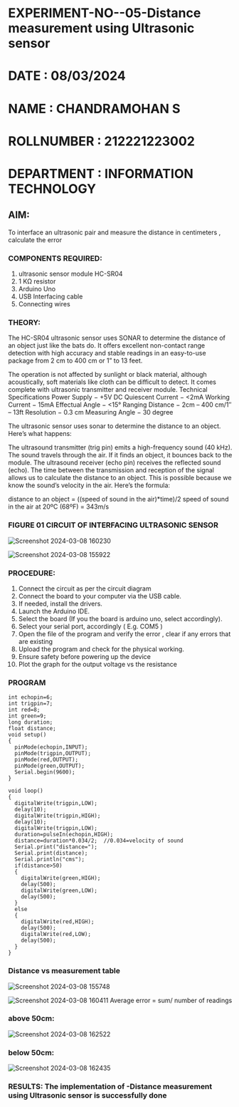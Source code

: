 # EXPERIMENT-NO--05-Distance measurement using Ultrasonic sensor
# DATE : 08/03/2024
# NAME : CHANDRAMOHAN S
# ROLLNUMBER : 212221223002
# DEPARTMENT : INFORMATION TECHNOLOGY
## AIM: 
To interface an ultrasonic pair and measure the distance in centimeters , calculate the error
 
### COMPONENTS REQUIRED:
1.	ultrasonic sensor module HC-SR04
2.	1 KΩ resistor 
3.	Arduino Uno 
4.	USB Interfacing cable 
5.	Connecting wires 


### THEORY: 
The HC-SR04 ultrasonic sensor uses SONAR to determine the distance of an object just like the bats do. It offers excellent non-contact range detection with high accuracy and stable readings in an easy-to-use package from 2 cm to 400 cm or 1” to 13 feet.

The operation is not affected by sunlight or black material, although acoustically, soft materials like cloth can be difficult to detect. It comes complete with ultrasonic transmitter and receiver module.
Technical Specifications
Power Supply − +5V DC
Quiescent Current − <2mA
Working Current − 15mA
Effectual Angle − <15°
Ranging Distance − 2cm – 400 cm/1″ – 13ft
Resolution − 0.3 cm
Measuring Angle − 30 degree

The ultrasonic sensor uses sonar to determine the distance to an object. Here’s what happens:

The ultrasound transmitter (trig pin) emits a high-frequency sound (40 kHz).
The sound travels through the air. If it finds an object, it bounces back to the module.
The ultrasound receiver (echo pin) receives the reflected sound (echo).
The time between the transmission and reception of the signal allows us to calculate the distance to an object. This is possible because we know the sound’s velocity in the air. Here’s the formula:

distance to an object = ((speed of sound in the air)*time)/2
speed of sound in the air at 20ºC (68ºF) = 343m/s

### FIGURE 01 CIRCUIT OF INTERFACING ULTRASONIC SENSOR 

![Screenshot 2024-03-08 160230](https://github.com/chandramohan3/Experiment--04-Interfacing-digital-output-with-arduino-ultrasonic-sensor/assets/142579775/006870b1-fc87-468a-a8ab-8a755ddcb363)

![Screenshot 2024-03-08 155922](https://github.com/chandramohan3/Experiment--04-Interfacing-digital-output-with-arduino-ultrasonic-sensor/assets/142579775/e345d2e2-0e80-4c84-a040-66e669af3c25)






### PROCEDURE:
1.	Connect the circuit as per the circuit diagram 
2.	Connect the board to your computer via the USB cable.
3.	If needed, install the drivers.
4.	Launch the Arduino IDE.
5.	Select the board (If you the board is arduino uno, select accordingly).
6.	Select your serial port, accordingly ( E.g. COM5 )
7.	Open the file of the program  and verify the error , clear if any errors that are existing 
8.	Upload the program and check for the physical working. 
9.	Ensure safety before powering up the device 
10.	Plot the graph for the output voltage vs the resistance 


### PROGRAM 
```
int echopin=6;
int trigpin=7;
int red=8;
int green=9;
long duration;
float distance;
void setup()
{
  pinMode(echopin,INPUT);
  pinMode(trigpin,OUTPUT);
  pinMode(red,OUTPUT);
  pinMode(green,OUTPUT);
  Serial.begin(9600);
}

void loop()
{
  digitalWrite(trigpin,LOW);
  delay(10);
  digitalWrite(trigpin,HIGH);
  delay(10);
  digitalWrite(trigpin,LOW);
  duration=pulseIn(echopin,HIGH);
  distance=duration*0.034/2;  //0.034=velocity of sound
  Serial.print("distance=");
  Serial.print(distance);
  Serial.println("cms");
  if(distance>50)
  {
    digitalWrite(green,HIGH);
    delay(500);
    digitalWrite(green,LOW);
    delay(500);
  }
  else
  {
    digitalWrite(red,HIGH);
    delay(500);
    digitalWrite(red,LOW);
    delay(500);
  }
}

```






### Distance vs measurement table 

![Screenshot 2024-03-08 155748](https://github.com/chandramohan3/Experiment--04-Interfacing-digital-output-with-arduino-ultrasonic-sensor/assets/142579775/6ed9ba69-4682-4da2-bfc7-2a1927650f4d)

![Screenshot 2024-03-08 160411](https://github.com/chandramohan3/Experiment--04-Interfacing-digital-output-with-arduino-ultrasonic-sensor/assets/142579775/3179ed29-a7f7-4598-a7ca-bd3a94562573)
Average error = sum/ number of readings 


### above 50cm:
![Screenshot 2024-03-08 162522](https://github.com/chandramohan3/Experiment--04-Interfacing-digital-output-with-arduino-ultrasonic-sensor/assets/142579775/c0ff6456-c713-43d4-a5c3-4c6182f4a631)

### below 50cm:

![Screenshot 2024-03-08 162435](https://github.com/chandramohan3/Experiment--04-Interfacing-digital-output-with-arduino-ultrasonic-sensor/assets/142579775/1e458fe6-52ff-4c59-93a7-0ea648050c2b)


 








### RESULTS: The implementation of -Distance measurement using Ultrasonic sensor is successfully done



 
